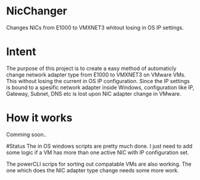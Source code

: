 # NicChanger
Changes NICs from E1000 to VMXNET3 whitout losing in OS IP settings.

# Intent
The purpose of this project is to create a easy method of automaticly change network adapter type from E1000 to VMXNET3 on VMware VMs. This without losing the current in OS IP configuration. Since the IP settings is bound to a spesific network adapter inside Windows, configuration like IP, Gateway, Subnet, DNS etc is lost upon NIC adapter change in VMware.

# How it works
Comming soon..

#Status
The in OS windows scripts are pretty much done. I just need to add some logic if a VM has more than one active NIC with IP configuration set.

The powerCLI scrips for sorting out compatable VMs are also working. The one which does the NIC adapter type change needs some more work.
